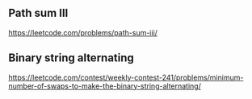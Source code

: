 ## Path sum III

https://leetcode.com/problems/path-sum-iii/

## Binary string alternating

https://leetcode.com/contest/weekly-contest-241/problems/minimum-number-of-swaps-to-make-the-binary-string-alternating/
